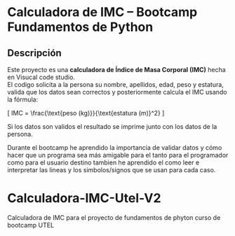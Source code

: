 
# Calculadora de IMC – Bootcamp Fundamentos de Python

## Descripción
Este proyecto es una **calculadora de Índice de Masa Corporal (IMC)** hecha en Visucal code studio.  
El codigo solicita a la persona su nombre, apellidos, edad, peso y estatura, valida que los datos sean correctos y posteriormente calcula el IMC usando la fórmula:

\[
IMC = \frac{\text{peso (kg)}}{\text{estatura (m)}^2}
\]

Si los datos son validos el resultado se imprime junto con los datos de la persona.

Durante el bootcamp he aprendido la importancia de validar datos y cómo hacer que un programa sea más amigable para el tanto para el programador como para el usuario destino tambien he aprendido el como leer e interpretar las lineas y los simbolos/signos que se usan para cada caso.

# Calculadora-IMC-Utel-V2
Calculadora de IMC para el proyecto de fundamentos de phyton curso de bootcamp UTEL
